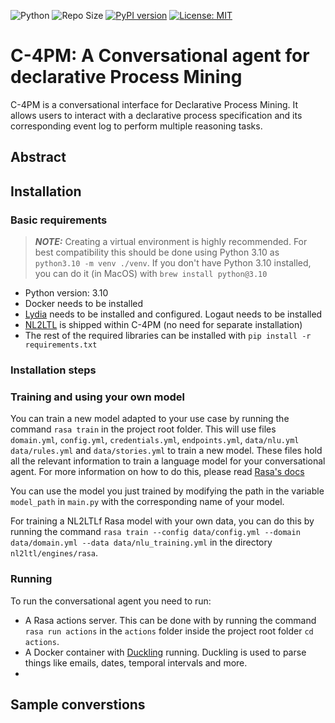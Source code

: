 ![Python](https://img.shields.io/badge/python-3.10-blue.svg)
![Repo Size](https://img.shields.io/github/repo-size/Sulstice/global-chem)
[![PyPI version](https://badge.fury.io/py/global-chem.svg)](https://badge.fury.io/py/global-chem)
[![License: MIT](https://img.shields.io/badge/License-MIT-purple.svg)](https://opensource.org/licenses/MIT)
# C-4PM: A Conversational agent for declarative Process Mining

C-4PM is a conversational interface for Declarative Process Mining. 
It allows users to interact with a declarative process specification and its corresponding event log
to perform multiple reasoning tasks.

## Abstract

## Installation

### Basic requirements

> **_NOTE:_**  Creating a virtual environment is highly recommended. For best compatibility this 
> should be done using Python 3.10 as `python3.10 -m venv ./venv`. If you don't have Python 3.10 installed,
> you can do it (in MacOS) with `brew install python@3.10`

- Python version: 3.10
- Docker needs to be installed
- [Lydia]() needs to be installed and configured. Logaut needs to be installed
- [NL2LTL]() is shipped within C-4PM (no need for separate installation)
- The rest of the required libraries can be installed with `pip install -r requirements.txt`

### Installation steps

### Training and using your own model

You can train a new model adapted to your use case by running the command `rasa train` in the project root folder.
This will use files `domain.yml`, `config.yml`, `credentials.yml`, `endpoints.yml`, `data/nlu.yml` `data/rules.yml` 
and `data/stories.yml` to train a new model.
These files hold all the relevant information to train a language model for your conversational agent. 
For more information on how to do this, please read [Rasa's docs](https://rasa.com/docs/rasa/tuning-your-model/)

You can use the model you just trained by modifying the path in the variable `model_path` in `main.py` 
with the corresponding name of your model.

For training a NL2LTLf Rasa model with your own data, you can do this by running the command 
`rasa train --config data/config.yml --domain data/domain.yml --data data/nlu_training.yml` 
in the directory `nl2ltl/engines/rasa`.

### Running

To run the conversational agent you need to run:
- A Rasa actions server. This can be done with by running the command `rasa run actions` in the `actions` folder inside the project root folder `cd actions`.
- A Docker container with [Duckling](https://hub.docker.com/r/rasa/duckling) running. 
Duckling is used to parse things like emails, dates, temporal intervals and more.
- 


## Sample converstions

